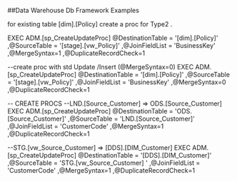 ##Data Warehouse Db Framework
Examples 

for existing table [dim].[Policy] create a proc for Type2  .

EXEC ADM.[sp_CreateUpdateProc] @DestinationTable = '[dim].[Policy]'
    ,@SourceTable = '[stage].[vw_Policy]'
    ,@JoinFieldList = 'BusinessKey'
	,@MergeSyntax=1
	,@DuplicateRecordCheck=1

--create proc with std Update /Insert (@MergeSyntax=0)
EXEC ADM.[sp_CreateUpdateProc] @DestinationTable = '[dim].[Policy]'
    ,@SourceTable = '[stage].[vw_Policy]'
    ,@JoinFieldList = 'BusinessKey'
	,@MergeSyntax=0
	,@DuplicateRecordCheck=1


-- CREATE PROCS 
--LND.[Source_Customer] => ODS.[Source_Customer]
EXEC ADM.[sp_CreateUpdateProc] 
	@DestinationTable = 'ODS.[Source_Customer]'
    ,@SourceTable = 'LND.[Source_Customer]'
    ,@JoinFieldList = 'CustomerCode'
	,@MergeSyntax=1
	,@DuplicateRecordCheck=1

--STG.[vw_Source_Customer] => [DDS].[DIM_Customer]
EXEC ADM.[sp_CreateUpdateProc] 
	@DestinationTable = '[DDS].[DIM_Customer]'
    ,@SourceTable = 'STG.[vw_Source_Customer] '
    ,@JoinFieldList = 'CustomerCode'
	,@MergeSyntax=1
	,@DuplicateRecordCheck=1

